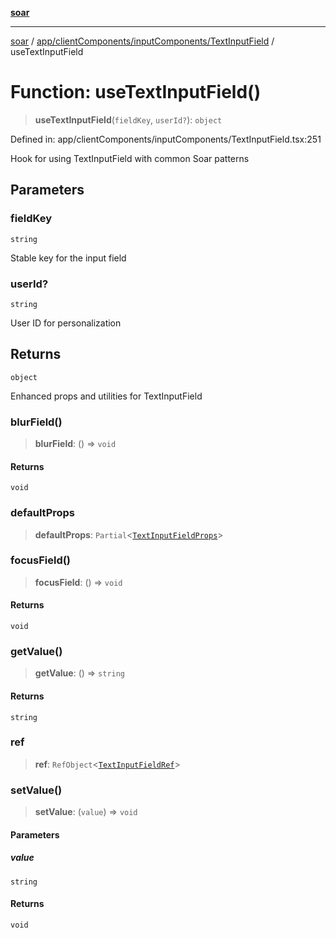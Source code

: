 [**soar**](../../../../../README.md)

***

[soar](../../../../../modules.md) / [app/clientComponents/inputComponents/TextInputField](../README.md) / useTextInputField

# Function: useTextInputField()

> **useTextInputField**(`fieldKey`, `userId?`): `object`

Defined in: app/clientComponents/inputComponents/TextInputField.tsx:251

Hook for using TextInputField with common Soar patterns

## Parameters

### fieldKey

`string`

Stable key for the input field

### userId?

`string`

User ID for personalization

## Returns

`object`

Enhanced props and utilities for TextInputField

### blurField()

> **blurField**: () => `void`

#### Returns

`void`

### defaultProps

> **defaultProps**: `Partial`\<[`TextInputFieldProps`](../interfaces/TextInputFieldProps.md)\>

### focusField()

> **focusField**: () => `void`

#### Returns

`void`

### getValue()

> **getValue**: () => `string`

#### Returns

`string`

### ref

> **ref**: `RefObject`\<[`TextInputFieldRef`](../type-aliases/TextInputFieldRef.md)\>

### setValue()

> **setValue**: (`value`) => `void`

#### Parameters

##### value

`string`

#### Returns

`void`

